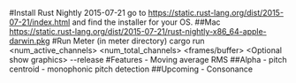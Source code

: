 #Install Rust Nightly 2015-07-21
    go to https://static.rust-lang.org/dist/2015-07-21/index.html and find the
    installer for your OS.
##Mac
    https://static.rust-lang.org/dist/2015-07-21/rust-nightly-x86_64-apple-darwin.pkg
#Run Meter (in meter directory)
    cargo run <num_active_channels> <num_total_channels> <frames/buffer> <osc sendip> <osc sendport> <unique
    id for server> <Optional<bool> show graphics> --release
#Features
    - Moving average RMS
##Alpha
    - pitch centroid
    - monophonic pitch detection
##Upcoming
    - Consonance